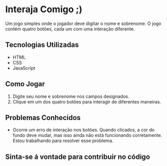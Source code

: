 # Interaja Comigo ;)

Um jogo simples onde o jogador deve digitar o nome e sobrenome. O jogo contém quatro botões, cada um com uma interação diferente.

## Tecnologias Utilizadas

- HTML
- CSS
- JavaScript

## Como Jogar

1. Digite seu nome e sobrenome nos campos designados.
2. Clique em um dos quatro botões para interagir de diferentes maneiras.

## Problemas Conhecidos

- Ocorre um erro de interação nos botões. Quando clicados, a cor do fundo deve mudar, mas isso ainda não está funcionando corretamente. Estou trabalhando para resolver esse problema.

## Sinta-se á vontade para contribuir no código
